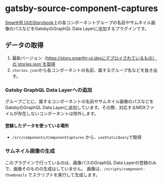 # gatsby-source-component-captures

[SmartHR UIのStorybook](https://story.smarthr-ui.dev/)上の各コンポーネントグループの名前やサムネイル画像のパスなどをGatsbyのGraphQL Data Layerに追加するプラグインです。

## データの取得

1. 最新バージョン（https://story.smarthr-ui.devにデプロイされているもの）の`stories.json`を取得
2. `stories.json`から各コンポーネントの名前、属するグループ名などを抜き出す。

### Gatsby GraphQL Data Layerへの追加

グループごとに、属するコンポーネントの名前やサムネイル画像のパスなどをGatsbyのGraphQL Data Layerに追加しています。その際、対応するMDXファイルが存在しないコンポーネントは除外します。

#### 登録したデータを使っている場所

- `/src/components/ComponentCaptures` から、`useStaticQuery`で取得

### サムネイル画像の生成

このプラグインで行っているのは、画像パスのGraphQL Data Layerの登録のみで、画像そのものの生成はしていません。
画像は、`/scripts/component-thumbnails` でスクリプトを実行して生成します。
